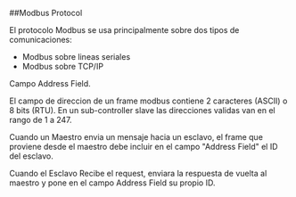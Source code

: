 ##Modbus Protocol

El protocolo Modbus se usa principalmente sobre dos tipos de comunicaciones:

- Modbus sobre lineas seriales
- Modbus sobre TCP/IP

Campo Address Field.

El campo de direccion de un frame modbus contiene 2 caracteres (ASCII) o 8 bits (RTU). En un sub-controller slave
las direcciones validas van en el rango de 1 a 247.

Cuando un Maestro envia un mensaje hacia un esclavo, el frame que proviene desde el maestro debe incluir en el campo "Address Field" el ID del esclavo.

Cuando el Esclavo Recibe el request, enviara la respuesta de vuelta al maestro y pone en el campo Address Field su propio ID.
